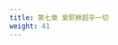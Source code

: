 ```yaml
---
title: 第七章 爱耶稣超乎一切
weight: 41
---
```

<script>
  window.location.href = "/效法基督/scroll2/06_07_良心爱耶稣/#第七章-爱耶稣超乎一切";
</script>
